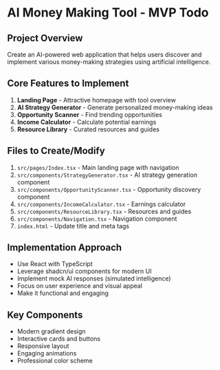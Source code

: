 # AI Money Making Tool - MVP Todo

## Project Overview
Create an AI-powered web application that helps users discover and implement various money-making strategies using artificial intelligence.

## Core Features to Implement
1. **Landing Page** - Attractive homepage with tool overview
2. **AI Strategy Generator** - Generate personalized money-making ideas
3. **Opportunity Scanner** - Find trending opportunities 
4. **Income Calculator** - Calculate potential earnings
5. **Resource Library** - Curated resources and guides

## Files to Create/Modify
1. `src/pages/Index.tsx` - Main landing page with navigation
2. `src/components/StrategyGenerator.tsx` - AI strategy generation component
3. `src/components/OpportunityScanner.tsx` - Opportunity discovery component
4. `src/components/IncomeCalculator.tsx` - Earnings calculator
5. `src/components/ResourceLibrary.tsx` - Resources and guides
6. `src/components/Navigation.tsx` - Navigation component
7. `index.html` - Update title and meta tags

## Implementation Approach
- Use React with TypeScript
- Leverage shadcn/ui components for modern UI
- Implement mock AI responses (simulated intelligence)
- Focus on user experience and visual appeal
- Make it functional and engaging

## Key Components
- Modern gradient design
- Interactive cards and buttons
- Responsive layout
- Engaging animations
- Professional color scheme